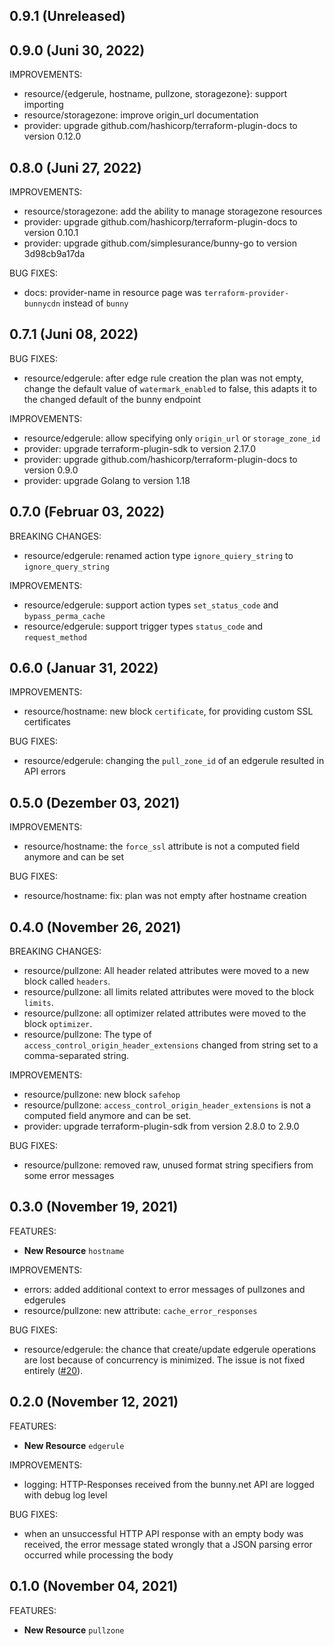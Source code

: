 ## 0.9.1 (Unreleased)

## 0.9.0 (Juni 30, 2022)

IMPROVEMENTS:

* resource/{edgerule, hostname, pullzone, storagezone}: support importing
* resource/storagezone: improve origin_url documentation
* provider: upgrade github.com/hashicorp/terraform-plugin-docs to version 0.12.0

## 0.8.0 (Juni 27, 2022)

IMPROVEMENTS:

* resource/storagezone: add the ability to manage storagezone resources
* provider: upgrade github.com/hashicorp/terraform-plugin-docs to version 0.10.1
* provider: upgrade github.com/simplesurance/bunny-go to version 3d98cb9a17da

BUG FIXES:

* docs: provider-name in resource page was `terraform-provider-bunnycdn`
        instead of `bunny`

## 0.7.1 (Juni 08, 2022)

BUG FIXES:

* resource/edgerule: after edge rule creation the plan was not empty, change the
                     default value of `watermark_enabled` to false, this adapts
                     it to the changed default of the bunny endpoint

IMPROVEMENTS:

* resource/edgerule: allow specifying only `origin_url` or `storage_zone_id`
* provider: upgrade terraform-plugin-sdk to version 2.17.0
* provider: upgrade github.com/hashicorp/terraform-plugin-docs to version 0.9.0
* provider: upgrade Golang to version 1.18

## 0.7.0 (Februar 03, 2022)

BREAKING CHANGES:

* resource/edgerule: renamed action type `ignore_quiery_string` to
                     `ignore_query_string`

IMPROVEMENTS:

* resource/edgerule: support action types `set_status_code` and
                     `bypass_perma_cache`
* resource/edgerule: support trigger types `status_code` and
                     `request_method`

## 0.6.0 (Januar 31, 2022)

IMPROVEMENTS:

* resource/hostname: new block `certificate`, for providing custom SSL
                     certificates

BUG FIXES:

* resource/edgerule: changing the `pull_zone_id` of an edgerule resulted in
                     API errors

## 0.5.0 (Dezember 03, 2021)

IMPROVEMENTS:

* resource/hostname: the `force_ssl` attribute is not a computed field anymore
                     and can be set

BUG FIXES:

* resource/hostname: fix: plan was not empty after hostname creation

## 0.4.0 (November 26, 2021)

BREAKING CHANGES:

* resource/pullzone: All header related attributes were moved to a new block
  called `headers`.
* resource/pullzone: all limits related attributes were moved to the block
  `limits`.
* resource/pullzone: all optimizer related attributes were moved to the block
  `optimizer`.
* resource/pullzone: The type of `access_control_origin_header_extensions`
  changed from string set to a comma-separated string.

IMPROVEMENTS:

* resource/pullzone: new block `safehop`
* resource/pullzone: `access_control_origin_header_extensions` is not a computed
                     field anymore and can be set.
* provider: upgrade terraform-plugin-sdk from version 2.8.0 to 2.9.0

BUG FIXES:

* resource/pullzone: removed raw, unused format string specifiers from some
                     error messages

## 0.3.0 (November 19, 2021)

FEATURES:

* **New Resource** `hostname`


IMPROVEMENTS:

* errors: added additional context to error messages of pullzones and edgerules
* resource/pullzone: new attribute: `cache_error_responses`

BUG FIXES:

* resource/edgerule: the chance that create/update edgerule operations are lost
                     because of concurrency is minimized. The issue is not fixed
                     entirely
                     ([#20](https://github.com/simplesurance/terraform-provider-bunny/issues/20)).

## 0.2.0 (November 12, 2021)

FEATURES:

* **New Resource** `edgerule`

IMPROVEMENTS:

* logging: HTTP-Responses received from the bunny.net API are logged with debug
           log level

BUG FIXES:

* when an unsuccessful HTTP API response with an empty body was received, the
  error message stated wrongly that a JSON parsing error occurred while
  processing the body

## 0.1.0 (November 04, 2021)

FEATURES:

* **New Resource** `pullzone`
